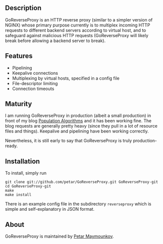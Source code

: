 ## Description

GoReverseProxy is an HTTP reverse proxy (similar to a simpler version of NGINX)
whose primary purpose currently is to multiplex incoming HTTP requests to 
different backend servers according to virtual host, and to safeguard
against malicious HTTP requests (GoReverseProxy will likely break before allowing
a backend server to break).

## Features

* Pipelining 
* Keepalive connections
* Multiplexing by virtual hosts, specified in a config file
* File-descriptor limiting
* Connection timeouts

## Maturity

I am running GoReverseProxy in production (albeit a small production) in front
of my blog [Population Algorithms](http://popalg.org) and it has been working fine.
The blog requests are generally pretty heavy (since they pull in a lot of resource
files and things). Keepalive and pipelining have been working correctly.

Nevertheless, it is still early to say that GoReverseProxy is truly production-ready.

## Installation

To install, simply run

	git clone git://github.com/petar/GoReverseProxy.git GoReverseProxy-git
	cd GoReverseProxy-git
	make
	make install

There is an example config file in the subdirectory `reverseproxy` which is
simple and self-explanatory in JSON format.

## About

GoReverseProxy is maintained by [Petar Maymounkov](http://pdos.csail.mit.edu/~petar/). 
